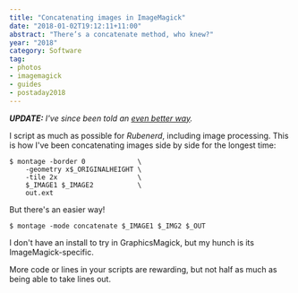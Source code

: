 ```yaml
---
title: "Concatenating images in ImageMagick"
date: "2018-01-02T19:12:11+11:00"
abstract: "There’s a concatenate method, who knew?"
year: "2018"
category: Software
tag:
- photos
- imagemagick
- guides
- postaday2018
---
```

*<strong>UPDATE:</strong> I've since been told an [even better way].*

I script as much as possible for *Rubenerd*, including image processing. This is how I've been concatenating images side by side for the longest time:

	$ montage -border 0             \
		-geometry x$_ORIGINALHEIGHT \
		-tile 2x                    \
		$_IMAGE1 $_IMAGE2           \
		out.ext

But there's an easier way!

	$ montage -mode concatenate $_IMAGE1 $_IMG2 $_OUT

I don't have an install to try in GraphicsMagick, but my hunch is its ImageMagick-specific.

More code or lines in your scripts are rewarding, but not half as much as being able to take lines out.

[even better way]: https://rubenerd.com/concat-with-append-in-imagemagick/

